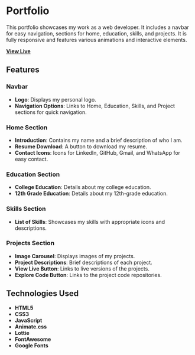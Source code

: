 # Portfolio

This portfolio showcases my work as a web developer. It includes a navbar for easy navigation, sections for home, education, skills, and projects. It is fully responsive and features various animations and interactive elements.

 **[View Live](https://manish-singh-ranawat.github.io/Portfolio/)**

## Features

### Navbar
- **Logo**: Displays my personal logo.
- **Navigation Options**: Links to Home, Education, Skills, and Project sections for quick navigation.

### Home Section
- **Introduction**: Contains my name and a brief description of who I am.
- **Resume Download**: A button to download my resume.
- **Contact Icons**: Icons for LinkedIn, GitHub, Gmail, and WhatsApp for easy contact.

### Education Section
- **College Education**: Details about my college education.
- **12th Grade Education**: Details about my 12th-grade education.

### Skills Section
- **List of Skills**: Showcases my skills with appropriate icons and descriptions.

### Projects Section
- **Image Carousel**: Displays images of my projects.
- **Project Descriptions**: Brief descriptions of each project.
- **View Live Button**: Links to live versions of the projects.
- **Explore Code Button**: Links to the project code repositories.

## Technologies Used
- **HTML5**
- **CSS3**
- **JavaScript**
- **Animate.css**
- **Lottie**
- **FontAwesome**
- **Google Fonts**
